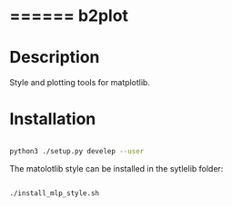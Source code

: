======
b2plot
======




Description
===========

Style and plotting tools for matplotlib.

Installation
============

```bash

python3 ./setup.py develep --user

```

The matolotlib style can be installed in the sytlelib folder:

```bash

./install_mlp_style.sh

```



